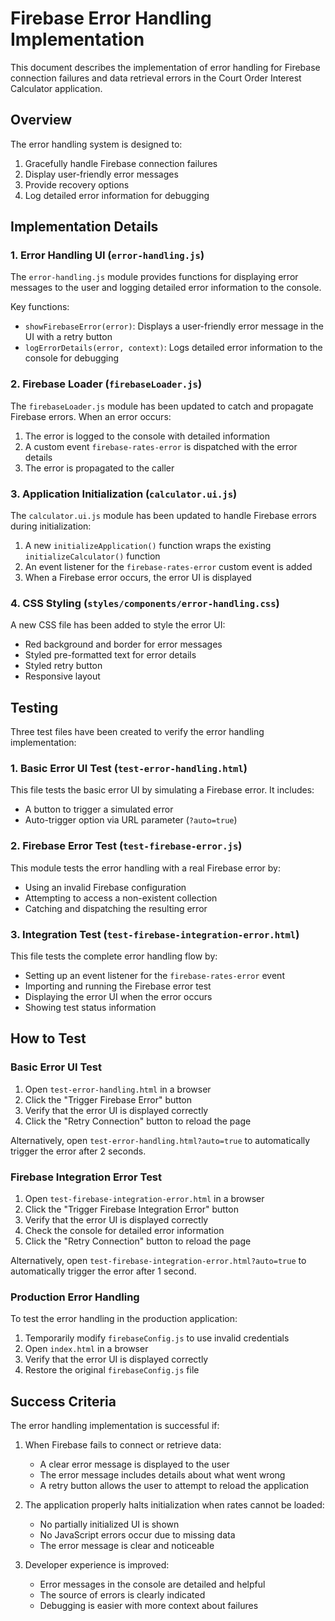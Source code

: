 # Firebase Error Handling Implementation

This document describes the implementation of error handling for Firebase connection failures and data retrieval errors in the Court Order Interest Calculator application.

## Overview

The error handling system is designed to:

1. Gracefully handle Firebase connection failures
2. Display user-friendly error messages
3. Provide recovery options
4. Log detailed error information for debugging

## Implementation Details

### 1. Error Handling UI (`error-handling.js`)

The `error-handling.js` module provides functions for displaying error messages to the user and logging detailed error information to the console.

Key functions:

- `showFirebaseError(error)`: Displays a user-friendly error message in the UI with a retry button
- `logErrorDetails(error, context)`: Logs detailed error information to the console for debugging

### 2. Firebase Loader (`firebaseLoader.js`)

The `firebaseLoader.js` module has been updated to catch and propagate Firebase errors. When an error occurs:

1. The error is logged to the console with detailed information
2. A custom event `firebase-rates-error` is dispatched with the error details
3. The error is propagated to the caller

### 3. Application Initialization (`calculator.ui.js`)

The `calculator.ui.js` module has been updated to handle Firebase errors during initialization:

1. A new `initializeApplication()` function wraps the existing `initializeCalculator()` function
2. An event listener for the `firebase-rates-error` custom event is added
3. When a Firebase error occurs, the error UI is displayed

### 4. CSS Styling (`styles/components/error-handling.css`)

A new CSS file has been added to style the error UI:

- Red background and border for error messages
- Styled pre-formatted text for error details
- Styled retry button
- Responsive layout

## Testing

Three test files have been created to verify the error handling implementation:

### 1. Basic Error UI Test (`test-error-handling.html`)

This file tests the basic error UI by simulating a Firebase error. It includes:

- A button to trigger a simulated error
- Auto-trigger option via URL parameter (`?auto=true`)

### 2. Firebase Error Test (`test-firebase-error.js`)

This module tests the error handling with a real Firebase error by:

- Using an invalid Firebase configuration
- Attempting to access a non-existent collection
- Catching and dispatching the resulting error

### 3. Integration Test (`test-firebase-integration-error.html`)

This file tests the complete error handling flow by:

- Setting up an event listener for the `firebase-rates-error` event
- Importing and running the Firebase error test
- Displaying the error UI when the error occurs
- Showing test status information

## How to Test

### Basic Error UI Test

1. Open `test-error-handling.html` in a browser
2. Click the "Trigger Firebase Error" button
3. Verify that the error UI is displayed correctly
4. Click the "Retry Connection" button to reload the page

Alternatively, open `test-error-handling.html?auto=true` to automatically trigger the error after 2 seconds.

### Firebase Integration Error Test

1. Open `test-firebase-integration-error.html` in a browser
2. Click the "Trigger Firebase Integration Error" button
3. Verify that the error UI is displayed correctly
4. Check the console for detailed error information
5. Click the "Retry Connection" button to reload the page

Alternatively, open `test-firebase-integration-error.html?auto=true` to automatically trigger the error after 1 second.

### Production Error Handling

To test the error handling in the production application:

1. Temporarily modify `firebaseConfig.js` to use invalid credentials
2. Open `index.html` in a browser
3. Verify that the error UI is displayed correctly
4. Restore the original `firebaseConfig.js` file

## Success Criteria

The error handling implementation is successful if:

1. When Firebase fails to connect or retrieve data:
   - A clear error message is displayed to the user
   - The error message includes details about what went wrong
   - A retry button allows the user to attempt to reload the application

2. The application properly halts initialization when rates cannot be loaded:
   - No partially initialized UI is shown
   - No JavaScript errors occur due to missing data
   - The error message is clear and noticeable

3. Developer experience is improved:
   - Error messages in the console are detailed and helpful
   - The source of errors is clearly indicated
   - Debugging is easier with more context about failures
